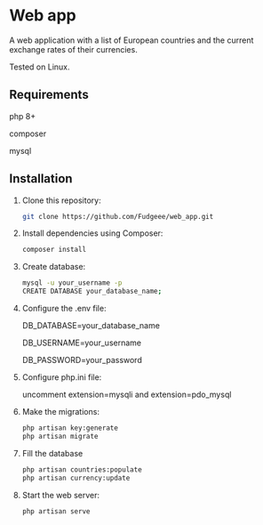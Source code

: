 # Web app

A web application with a list of European countries and the current exchange rates of their currencies.

Tested on Linux.

## Requirements

   php 8+

   composer

   mysql

## Installation

1. Clone this repository:

   ```bash
   git clone https://github.com/Fudgeee/web_app.git

2. Install dependencies using Composer:

   ```bash
   composer install

3. Create database:

   ```bash
   mysql -u your_username -p
   CREATE DATABASE your_database_name;

4. Configure the .env file:

   DB_DATABASE=your_database_name

   DB_USERNAME=your_username

   DB_PASSWORD=your_password

5. Configure php.ini file:

   uncomment extension=mysqli and extension=pdo_mysql

5. Make the migrations:

   ```bash
   php artisan key:generate
   php artisan migrate

6. Fill the database

   ```bash
   php artisan countries:populate
   php artisan currency:update

7. Start the web server:

   ```bash
   php artisan serve
